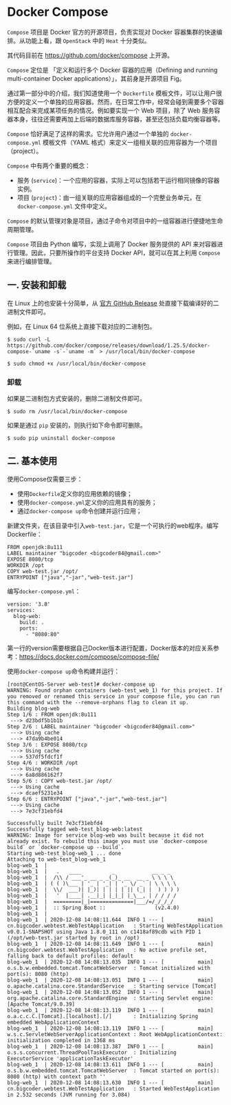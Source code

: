 # Docker Compose

`Compose` 项目是 Docker 官方的开源项目，负责实现对 Docker 容器集群的快速编排。从功能上看，跟 `OpenStack` 中的 `Heat` 十分类似。

其代码目前在 <https://github.com/docker/compose> 上开源。

`Compose` 定位是 「定义和运行多个 Docker 容器的应用（Defining and running multi-container Docker applications）」，其前身是开源项目 Fig。

通过第一部分中的介绍，我们知道使用一个 `Dockerfile` 模板文件，可以让用户很方便的定义一个单独的应用容器。然而，在日常工作中，经常会碰到需要多个容器相互配合来完成某项任务的情况。例如要实现一个 Web 项目，除了 Web 服务容器本身，往往还需要再加上后端的数据库服务容器，甚至还包括负载均衡容器等。

`Compose` 恰好满足了这样的需求。它允许用户通过一个单独的 `docker-compose.yml` 模板文件（YAML 格式）来定义一组相关联的应用容器为一个项目（project）。

`Compose` 中有两个重要的概念：

- 服务 (`service`)：一个应用的容器，实际上可以包括若干运行相同镜像的容器实例。
- 项目 (`project`)：由一组关联的应用容器组成的一个完整业务单元，在 `docker-compose.yml` 文件中定义。

`Compose` 的默认管理对象是项目，通过子命令对项目中的一组容器进行便捷地生命周期管理。

`Compose` 项目由 Python 编写，实现上调用了 Docker 服务提供的 API 来对容器进行管理。因此，只要所操作的平台支持 Docker API，就可以在其上利用 `Compose` 来进行编排管理。

## 一. 安装和卸载

在 Linux 上的也安装十分简单，从 [官方 GitHub Release](https://github.com/docker/compose/releases) 处直接下载编译好的二进制文件即可。

例如，在 Linux 64 位系统上直接下载对应的二进制包。

```shell
$ sudo curl -L https://github.com/docker/compose/releases/download/1.25.5/docker-compose-`uname -s`-`uname -m` > /usr/local/bin/docker-compose

$ sudo chmod +x /usr/local/bin/docker-compose
```

### 卸载

如果是二进制包方式安装的，删除二进制文件即可。

```
$ sudo rm /usr/local/bin/docker-compose
```

如果是通过 `pip` 安装的，则执行如下命令即可删除。

```
$ sudo pip uninstall docker-compose
```

## 二. 基本使用

使用Compose仅需要三步： 
- 使用`Dockerfile`定义你的应用依赖的镜像； 
- 使用`docker-compose.yml`定义你的应用具有的服务； 
- 通过`docker-compose up`命令创建并运行应用；

新建文件夹，在该目录中引入`web-test.jar`，它是一个可执行的web程序。编写Dockerfile：

```shell
FROM openjdk:8u111
LABEL maintainer "bigcoder <bigcoder84@gmail.com>"
EXPOSE 8080/tcp
WORKDIR /opt
COPY web-test.jar /opt/
ENTRYPOINT ["java","-jar","web-test.jar"]
```

编写`docker-compose.yml`：

```shell
version: '3.8'
services:
  blog-web:
    build: .
    ports:
      - "8080:80"
```

第一行的version需要根据自己Docker版本进行配置，Docker版本的对应关系参考：https://docs.docker.com/compose/compose-file/

使用`docker-compose up`命令构建并运行：

```shell
[root@CentOS-Server web-test]# docker-compose up
WARNING: Found orphan containers (web-test_web_1) for this project. If you removed or renamed this service in your compose file, you can run this command with the --remove-orphans flag to clean it up.
Building blog-web
Step 1/6 : FROM openjdk:8u111
 ---> d23bdf5b1b1b
Step 2/6 : LABEL maintainer "bigcoder <bigcoder84@gmail.com>"
 ---> Using cache
 ---> 47da9b4be014
Step 3/6 : EXPOSE 8080/tcp
 ---> Using cache
 ---> 537df5fdcf1f
Step 4/6 : WORKDIR /opt
 ---> Using cache
 ---> 6a8d886162f7
Step 5/6 : COPY web-test.jar /opt/
 ---> Using cache
 ---> dcaef5231e34
Step 6/6 : ENTRYPOINT ["java","-jar","web-test.jar"]
 ---> Using cache
 ---> 7e3cf31ebfd4

Successfully built 7e3cf31ebfd4
Successfully tagged web-test_blog-web:latest
WARNING: Image for service blog-web was built because it did not already exist. To rebuild this image you must use `docker-compose build` or `docker-compose up --build`.
Starting web-test_blog-web_1 ... done
Attaching to web-test_blog-web_1
blog-web_1  | 
blog-web_1  |   .   ____          _            __ _ _
blog-web_1  |  /\\ / ___'_ __ _ _(_)_ __  __ _ \ \ \ \
blog-web_1  | ( ( )\___ | '_ | '_| | '_ \/ _` | \ \ \ \
blog-web_1  |  \\/  ___)| |_)| | | | | || (_| |  ) ) ) )
blog-web_1  |   '  |____| .__|_| |_|_| |_\__, | / / / /
blog-web_1  |  =========|_|==============|___/=/_/_/_/
blog-web_1  |  :: Spring Boot ::                (v2.4.0)
blog-web_1  | 
blog-web_1  | 2020-12-08 14:08:11.644  INFO 1 --- [           main] cn.bigcoder.webtest.WebTestApplication   : Starting WebTestApplication v0.0.1-SNAPSHOT using Java 1.8.0_111 on c1418af89cdb with PID 1 (/opt/web-test.jar started by root in /opt)
blog-web_1  | 2020-12-08 14:08:11.649  INFO 1 --- [           main] cn.bigcoder.webtest.WebTestApplication   : No active profile set, falling back to default profiles: default
blog-web_1  | 2020-12-08 14:08:13.035  INFO 1 --- [           main] o.s.b.w.embedded.tomcat.TomcatWebServer  : Tomcat initialized with port(s): 8080 (http)
blog-web_1  | 2020-12-08 14:08:13.051  INFO 1 --- [           main] o.apache.catalina.core.StandardService   : Starting service [Tomcat]
blog-web_1  | 2020-12-08 14:08:13.052  INFO 1 --- [           main] org.apache.catalina.core.StandardEngine  : Starting Servlet engine: [Apache Tomcat/9.0.39]
blog-web_1  | 2020-12-08 14:08:13.119  INFO 1 --- [           main] o.a.c.c.C.[Tomcat].[localhost].[/]       : Initializing Spring embedded WebApplicationContext
blog-web_1  | 2020-12-08 14:08:13.119  INFO 1 --- [           main] w.s.c.ServletWebServerApplicationContext : Root WebApplicationContext: initialization completed in 1368 ms
blog-web_1  | 2020-12-08 14:08:13.387  INFO 1 --- [           main] o.s.s.concurrent.ThreadPoolTaskExecutor  : Initializing ExecutorService 'applicationTaskExecutor'
blog-web_1  | 2020-12-08 14:08:13.611  INFO 1 --- [           main] o.s.b.w.embedded.tomcat.TomcatWebServer  : Tomcat started on port(s): 8080 (http) with context path ''
blog-web_1  | 2020-12-08 14:08:13.630  INFO 1 --- [           main] cn.bigcoder.webtest.WebTestApplication   : Started WebTestApplication in 2.532 seconds (JVM running for 3.084)
```
